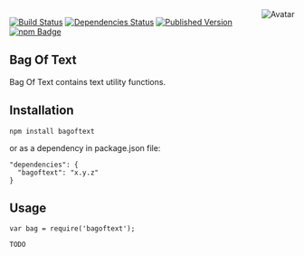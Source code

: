 <img align="right" src="https://raw.github.com/cliffano/bagoftext/master/avatar.jpg" alt="Avatar"/>

[![Build Status](https://secure.travis-ci.org/cliffano/bagoftext.png?branch=master)](http://travis-ci.org/cliffano/bagoftext)
[![Dependencies Status](https://david-dm.org/cliffano/bagoftext.png)](http://david-dm.org/cliffano/bagoftext)
[![Published Version](https://badge.fury.io/js/bagoftext.png)](http://badge.fury.io/js/bagoftext)
<br/>
[![npm Badge](https://nodei.co/npm/bagoftext.png)](http://npmjs.org/package/bagoftext)

Bag Of Text
-----------

Bag Of Text contains text utility functions.

Installation
------------

    npm install bagoftext

or as a dependency in package.json file:

    "dependencies": {
      "bagoftext": "x.y.z"
    }

Usage
-----

    var bag = require('bagoftext');

    TODO
